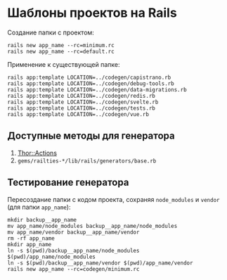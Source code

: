 # Шаблоны проектов на Rails

Создание папки с проектом:

    rails new app_name --rc=minimum.rc
    rails new app_name --rc=default.rc

Применение к существующей папке:

    rails app:template LOCATION=../codegen/capistrano.rb
    rails app:template LOCATION=../codegen/debug-tools.rb
    rails app:template LOCATION=../codegen/data-migrations.rb
    rails app:template LOCATION=../codegen/redis.rb
    rails app:template LOCATION=../codegen/svelte.rb
    rails app:template LOCATION=../codegen/tests.rb
    rails app:template LOCATION=../codegen/vue.rb

## Доступные методы для генератора

1. [Thor::Actions](https://rdoc.info/github/erikhuda/thor/master/Thor/Actions)
2. `gems/railties-*/lib/rails/generators/base.rb`

## Тестирование генератора

Пересоздание папки с кодом проекта, сохраняя `node_modules` и `vendor`
(для папки `app_name`):

    mkdir backup__app_name
    mv app_name/node_modules backup__app_name/node_modules
    mv app_name/vendor backup__app_name/vendor
    rm -rf app_name
    mkdir app_name
    ln -s $(pwd)/backup__app_name/node_modules $(pwd)/app_name/node_modules
    ln -s $(pwd)/backup__app_name/vendor $(pwd)/app_name/vendor
    rails new app_name --rc=codegen/minimum.rc
